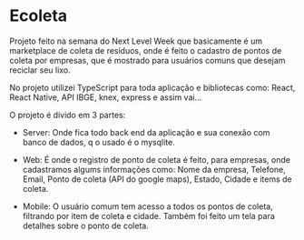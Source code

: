 # Ecoleta

Projeto feito na semana do Next Level Week que basicamente é um marketplace de coleta de resíduos, onde é feito o cadastro de pontos de coleta por empresas, que é mostrado para usuários comuns que desejam reciclar seu lixo.

No projeto utilizei TypeScript para toda aplicação e bibliotecas como: React, React Native, API IBGE, knex, express e assim vai...

O projeto é divido em 3 partes:
- Server: Onde fica todo back end da aplicação e sua conexão com banco de dados, q o usado é o mysqlite.

- Web: É onde o registro de ponto de coleta é feito, para empresas, onde cadastramos algums informações como: Nome da empresa, Telefone, Email, Ponto de coleta (API do google maps), Estado, Cidade e items de coleta.

- Mobile: O usuário comum tem acesso a todos os pontos de coleta, filtrando por item de coleta e cidade. Também foi feito um tela para detalhes sobre o ponto de coleta.
